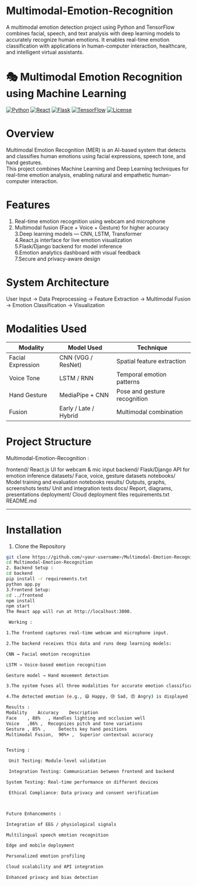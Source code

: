 # Multimodal-Emotion-Recognition
A multimodal emotion detection project using Python and TensorFlow combines facial, speech, and text analysis with deep learning models to accurately recognize human emotions. It enables real-time emotion classification with applications in human-computer interaction, healthcare, and intelligent virtual assistants.
# 🎭 Multimodal Emotion Recognition using Machine Learning

[![Python](https://img.shields.io/badge/Python-3.10+-blue.svg)](https://www.python.org/)
[![React](https://img.shields.io/badge/Frontend-React.js-61DAFB.svg?logo=react)](https://react.dev/)
[![Flask](https://img.shields.io/badge/Backend-Flask-000000.svg?logo=flask)](https://flask.palletsprojects.com/)
[![TensorFlow](https://img.shields.io/badge/ML-TensorFlow-FF6F00.svg?logo=tensorflow)](https://www.tensorflow.org/)
[![License](https://img.shields.io/badge/License-MIT-green.svg)](LICENSE)



#  Overview

Multimodal Emotion Recognition (MER) is an AI-based system that detects and classifies human emotions using facial expressions, speech tone, and hand gestures.  
This project combines Machine Learning and Deep Learning techniques for real-time emotion analysis, enabling natural and empathetic human-computer interaction.



# Features

 1. Real-time emotion recognition using webcam and microphone  
 2. Multimodal fusion (Face + Voice + Gesture) for higher accuracy  
 3.Deep learning models — CNN, LSTM, Transformer  
 4.React.js interface for live emotion visualization  
 5.Flask/Django backend for model inference  
 6.Emotion analytics dashboard with visual feedback  
 7.Secure and privacy-aware design  


# System Architecture

User Input → Data Preprocessing → Feature Extraction → Multimodal Fusion → Emotion Classification → Visualization


# Modalities Used
| Modality | Model Used | Technique |
|-----------|-------------|-----------|
| Facial Expression | CNN (VGG / ResNet) | Spatial feature extraction |
| Voice Tone | LSTM / RNN | Temporal emotion patterns |
| Hand Gesture | MediaPipe + CNN | Pose and gesture recognition |
| Fusion | Early / Late / Hybrid | Multimodal combination |

# Project Structure
Multimodal-Emotion-Recognition :

frontend/  React.js UI for webcam & mic input
backend/ Flask/Django API for emotion inference
datasets/  Face, voice, gesture datasets
notebooks/ Model training and evaluation notebooks
results/  Outputs, graphs, screenshots
tests/  Unit and integration tests
docs/  Report, diagrams, presentations
deployment/ Cloud deployment files
requirements.txt
README.md


---

# Installation

 1. Clone the Repository
```bash
git clone https://github.com/<your-username>/Multimodal-Emotion-Recognition.git
cd Multimodal-Emotion-Recognition
2. Backend Setup :
cd backend
pip install -r requirements.txt
python app.py
3.Frontend Setup:
cd ../frontend
npm install
npm start
The React app will run at http://localhost:3000.

 Working :

1.The frontend captures real-time webcam and microphone input.

2.The backend receives this data and runs deep learning models:

CNN → Facial emotion recognition

LSTM → Voice-based emotion recognition

Gesture model → Hand movement detection

3.The system fuses all three modalities for accurate emotion classification.

4.The detected emotion (e.g., 😄 Happy, 😢 Sad, 😠 Angry) is displayed live on the interface.

Results :
Modality	Accuracy	Description
Face	, 88%	, Handles lighting and occlusion well
Voice	,86% , 	Recognizes pitch and tone variations
Gesture , 85% , 	Detects key hand positions
Multimodal Fusion, 	90%+ , 	Superior contextual accuracy


Testing :

 Unit Testing: Module-level validation

 Integration Testing: Communication between frontend and backend

System Testing: Real-time performance on different devices

 Ethical Compliance: Data privacy and consent verification



Future Enhancements :

Integration of EEG / physiological signals

Multilingual speech emotion recognition

Edge and mobile deployment

Personalized emotion profiling

Cloud scalability and API integration

Enhanced privacy and bias detection






